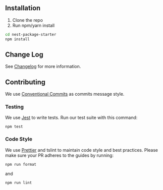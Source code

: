 ## Installation

1. Clone the repo
2. Run npm/yarn install

```bash
cd nest-package-starter
npm install
```

## Change Log

See [Changelog](CHANGELOG.md) for more information.

## Contributing

We use [Conventional Commits](https://www.conventionalcommits.org/) as commits message style.

### Testing

We use [Jest](https://github.com/facebook/jest) to write tests. Run our test suite with this command:

```
npm test

```

### Code Style

We use [Prettier](https://prettier.io/) and tslint to maintain code style and best practices.
Please make sure your PR adheres to the guides by running:

```
npm run format
```

and

```
npm run lint
```
